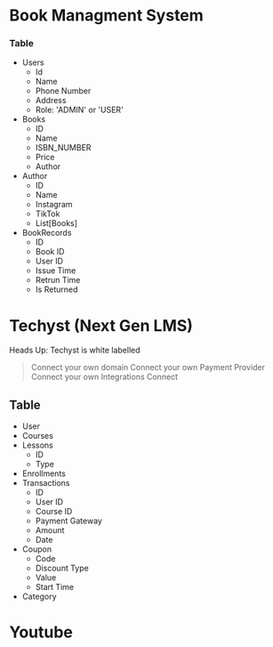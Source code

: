 # Book Managment System

### Table
- Users
    - Id
    - Name
    - Phone Number
    - Address
    - Role: 'ADMIN' or 'USER'
- Books
    - ID
    - Name
    - ISBN_NUMBER
    - Price
    - Author
- Author
  - ID
  - Name
  - Instagram
  - TikTok
  - List[Books]
- BookRecords
  - ID
  - Book ID
  - User ID
  - Issue Time
  - Retrun Time
  - Is Returned


# Techyst (Next Gen LMS)
Heads Up: Techyst is white labelled
> Connect your own domain
> Connect your own Payment Provider
> Connect your own Integrations
> Connect 

## Table
- User
- Courses 
- Lessons
  - ID
  - Type
- Enrollments
- Transactions
  - ID
  - User ID
  - Course ID
  - Payment Gateway
  - Amount
  - Date
- Coupon
  - Code
  - Discount Type
  - Value 
  - Start Time 
- Category

# Youtube
